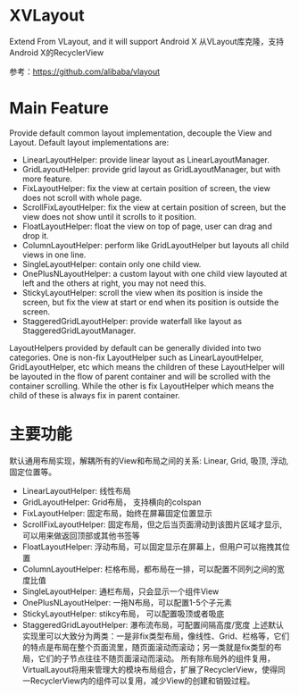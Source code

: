 # XVLayout
Extend From VLayout, and it will support Android X
从VLayout库克隆，支持Android X的RecyclerView

参考：https://github.com/alibaba/vlayout

# Main Feature
Provide default common layout implementation, decouple the View and Layout. Default layout implementations are:
* LinearLayoutHelper: provide linear layout as LinearLayoutManager.
* GridLayoutHelper: provide grid layout as GridLayoutManager, but with more feature.
* FixLayoutHelper: fix the view at certain position of screen, the view does not scroll with whole page.
* ScrollFixLayoutHelper: fix the view at certain position of screen, but the view does not show until it scrolls to it position.
* FloatLayoutHelper: float the view on top of page, user can drag and drop it.
* ColumnLayoutHelper: perform like GridLayoutHelper but layouts all child views in one line.
* SingleLayoutHelper: contain only one child view.
* OnePlusNLayoutHelper: a custom layout with one child view layouted at left and the others at right, you may not need this.
* StickyLayoutHelper: scroll the view when its position is inside the screen, but fix the view at start or end when its position is outside the screen.
* StaggeredGridLayoutHelper: provide waterfall like layout as StaggeredGridLayoutManager.

LayoutHelpers provided by default can be generally divided into two categories. One is non-fix LayoutHelper such as LinearLayoutHelper, GridLayoutHelper, etc which means the children of these LayoutHelper will be layouted in the flow of parent container and will be scrolled with the container scrolling. While the other is fix LayoutHelper which means the child of these is always fix in parent container.

# 主要功能
默认通用布局实现，解耦所有的View和布局之间的关系: Linear, Grid, 吸顶, 浮动, 固定位置等。
* LinearLayoutHelper: 线性布局
* GridLayoutHelper: Grid布局， 支持横向的colspan
* FixLayoutHelper: 固定布局，始终在屏幕固定位置显示
* ScrollFixLayoutHelper: 固定布局，但之后当页面滑动到该图片区域才显示, 可以用来做返回顶部或其他书签等
* FloatLayoutHelper: 浮动布局，可以固定显示在屏幕上，但用户可以拖拽其位置
* ColumnLayoutHelper: 栏格布局，都布局在一排，可以配置不同列之间的宽度比值
* SingleLayoutHelper: 通栏布局，只会显示一个组件View
* OnePlusNLayoutHelper: 一拖N布局，可以配置1-5个子元素
* StickyLayoutHelper: stikcy布局， 可以配置吸顶或者吸底
* StaggeredGridLayoutHelper: 瀑布流布局，可配置间隔高度/宽度
上述默认实现里可以大致分为两类：一是非fix类型布局，像线性、Grid、栏格等，它们的特点是布局在整个页面流里，随页面滚动而滚动；另一类就是fix类型的布局，它们的子节点往往不随页面滚动而滚动。
所有除布局外的组件复用，VirtualLayout将用来管理大的模块布局组合，扩展了RecyclerView，使得同一RecyclerView内的组件可以复用，减少View的创建和销毁过程。